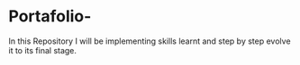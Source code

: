 # Portafolio-
In this Repository I will be implementing skills learnt and step by step evolve it to its final stage.  
